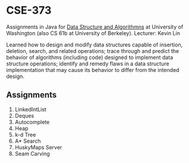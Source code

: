 # CSE-373

Assignments in Java for [Data Structure and Algorithmns](https://courses.cs.washington.edu/courses/cse373/19au/about/) at University of Washington (also CS 61b at University of Berkeley). Lecturer: Kevin Lin

Learned how to design and modify data structures capable of insertion, deletion, search, and related operations; trace through and predict the behavior of algorithms (including code) designed to implement data structure operations; identify and remedy flaws in a data structure implementation that may cause its behavior to differ from the intended design.

## Assignments
1. LinkedIntList
2. Deques 
3. Autocomplete
4. Heap 
5. k-d Tree
6. A* Search 
7. HuskyMaps Server
8. Seam Carving
